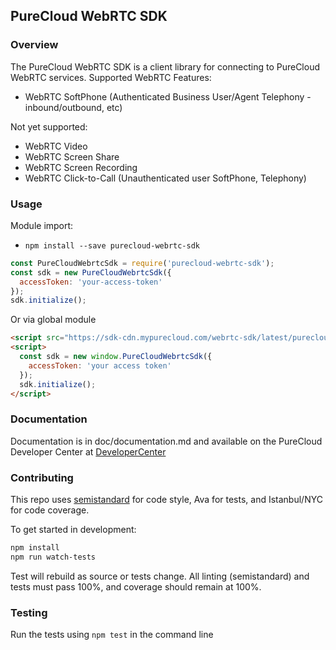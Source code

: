 ## PureCloud WebRTC SDK

### Overview
The PureCloud WebRTC SDK is a client library for connecting to PureCloud WebRTC
services. Supported WebRTC Features:

- WebRTC SoftPhone (Authenticated Business User/Agent Telephony - inbound/outbound, etc)

Not yet supported:

- WebRTC Video
- WebRTC Screen Share
- WebRTC Screen Recording
- WebRTC Click-to-Call (Unauthenticated user SoftPhone, Telephony)

### Usage

Module import:

- `npm install --save purecloud-webrtc-sdk`

```js
const PureCloudWebrtcSdk = require('purecloud-webrtc-sdk');
const sdk = new PureCloudWebrtcSdk({
  accessToken: 'your-access-token'
});
sdk.initialize();
```

Or via global module

```html
<script src="https://sdk-cdn.mypurecloud.com/webrtc-sdk/latest/purecloud-webrtc-sdk.js"></script>
<script>
  const sdk = new window.PureCloudWebrtcSdk({
    accessToken: 'your access token'
  });
  sdk.initialize();
</script>
```

### Documentation

Documentation is in doc/documentation.md and available on the PureCloud Developer Center
at [DeveloperCenter][1]


### Contributing

This repo uses [semistandard][2] for code style, Ava for tests, and Istanbul/NYC for
code coverage.

To get started in development:
```sh
npm install
npm run watch-tests
```

Test will rebuild as source or tests change. All linting (semistandard) and tests must
pass 100%, and coverage should remain at 100%.

### Testing
Run the tests using `npm test` in the command line

[1]: https://developer.mypurecloud.com/api/webrtcsdk/
[2]: https://github.com/Flet/semistandard
